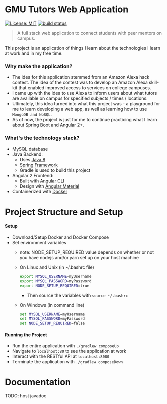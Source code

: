 GMU Tutors Web Application
==========================
[![License: MIT](https://img.shields.io/badge/License-MIT-yellow.svg)](https://github.com/SaxyPandaBear/gmu_tutors_web_app/blob/master/LICENSE)
[![build status](https://travis-ci.org/SaxyPandaBear/gmu_tutors_web_app.svg?branch=master)](https://travis-ci.org/SaxyPandaBear/gmu_tutors_web_app)
> A full stack web application to connect students with peer mentors on campus.

This project is an application of things I learn about the technologies I learn at work and in my free time.

### Why make the application?

- The idea for this application stemmed from an Amazon Alexa hack contest. 
  The idea of the contest was to develop an Amazon Alexa skill-kit that enabled improved access to 
  services on college campuses.
- I came up with the idea to use Alexa to inform users about what tutors are available on campus 
  for specified subjects / times / locations.
- Ultimately, this idea turned into what this project was - a playground for me to learn developing a web app,
  as well as learning how to use `MongoDB and NoSQL`.
- As of now, the project is just for me to continue practicing what I learn about Spring Boot and Angular 2+.
  
### What's the technology stack?

- MySQL database
- Java Backend:
    - Uses [Java 8](http://www.oracle.com/technetwork/java/javase/downloads/jdk8-downloads-2133151.html)
    - [Spring Framework](https://spring.io/)
    - Gradle is used to build this project
- Angular 2 Frontend:
    - Built with [Angular CLI](https://cli.angular.io/)
    - Design with [Angular Material](https://material.angular.io/)
- Containerized with [Docker](https://docs.docker.com/engine/installation/)    

Project Structure and Setup
============================

#### Setup
- Download/Setup Docker and Docker Compose
- Set environment variables
  - note: NODE_SETUP_REQUIRED value depends on whether or not you have nodejs and/or yarn set up on your host machine
  
  - On Linux and Unix (in ~/.bashrc file)
    ```bash
    export MYSQL_USERNAME=myUsername
    export MYSQL_PASSWORD=myPassword
    export NODE_SETUP_REQUIRED=true
    ```
    - Then source the variables with `source ~/.bashrc`
  
  - On Windows (in command line)
    ```cmd
    set MYSQL_USERNAME=myUsername
    set MYSQL_PASSWORD=myPassword
    set NODE_SETUP_REQUIRED=false
    ```

#### Running the Project
- Run the entire application with `./gradlew composeUp`
- Navigate to `localhost:80` to see the application at work
- Interact with the RESTful API at `localhost:8080`
- Terminate the application with `./gradlew composeDown`

Documentation
=============

TODO: host javadoc
